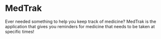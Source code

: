 # MedTrak
Ever needed something to help you keep track of medicine? MedTrak is the application that gives you reminders for medicine that needs to be taken at specific times!
